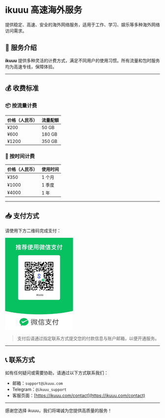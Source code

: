 # ikuuu 高速海外服务

提供稳定、高速、安全的海外网络服务，适用于工作、学习、娱乐等多种海外网络访问需求。

## 🚀 服务介绍

**ikuuu** 提供多种灵活的计费方式，满足不同用户的使用习惯。所有流量和包时服务均为高速专线，保障体验。

---

## 💰 收费标准

### 📦 按流量计费

| 价格（人民币） | 流量配额 |
|----------------|----------|
| ¥200           | 50 GB    |
| ¥600           | 180 GB   |
| ¥1200          | 350 GB   |

### 📅 按时间计费

| 价格（人民币） | 使用时间 |
|----------------|----------|
| ¥350           | 1 个月   |
| ¥1000          | 1 季度   |
| ¥4000          | 1 年     |

---

## 📥 支付方式

请使用下方二维码完成支付：

 <img src="vpn/001.png" height=300>

> 支付后请通过指定联系方式提交您的付款信息与账户邮箱，以便开通服务。

---

## 📞 联系方式

如有任何疑问或需要协助，请通过以下方式联系我们：

- 邮箱：`support@ikuuu.com`
- Telegram：`@ikuuu_support`
- 客服页面：[https://ikuuu.com/contact](https://ikuuu.com/contact)

---

感谢您选择 ikuuu，我们将竭诚为您提供高质量的服务！
